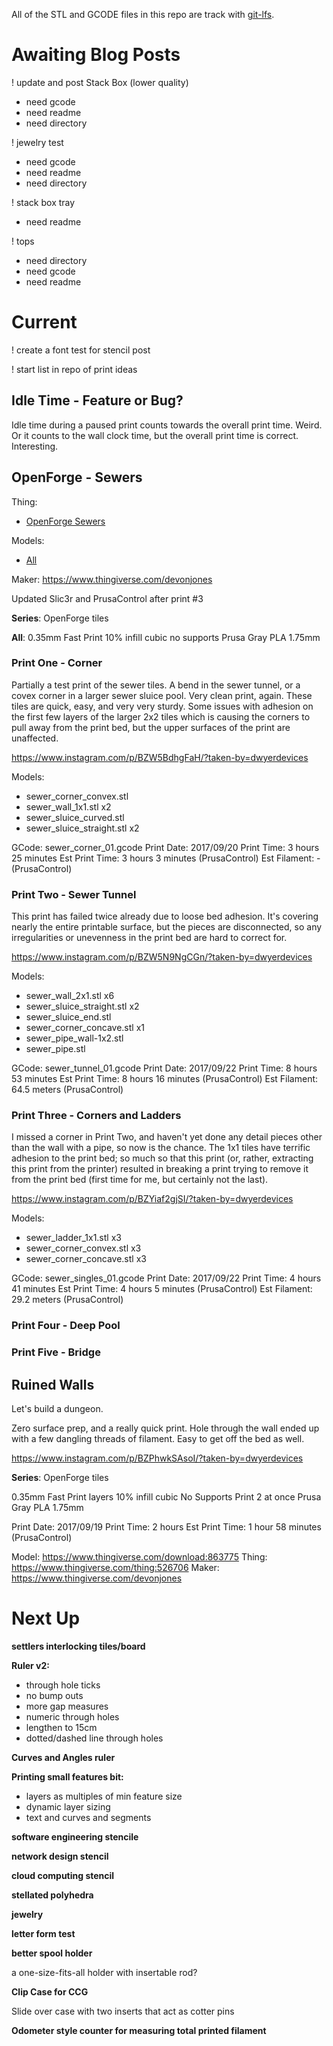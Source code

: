 All of the STL and GCODE files in this repo are track with [git-lfs](https://git-lfs.github.com).

# Awaiting Blog Posts

! update and post Stack Box (lower quality) 
 - need gcode
 - need readme
 - need directory


! jewelry test
 - need gcode
 - need readme
 - need directory
 
! stack box tray
 - need readme
 
! tops
 - need directory
 - need gcode
 - need readme


# Current

! create a font test for stencil post

! start list in repo of print ideas


## Idle Time - Feature or Bug? 

Idle time during a paused print counts towards the overall print time. Weird. Or it counts to the wall clock time, but the
overall print time is correct. Interesting.


## OpenForge - Sewers

Thing: 

 - [OpenForge Sewers](https://www.thingiverse.com/thing:922445)

 
Models: 

 - [All](https://www.thingiverse.com/thing:922445/zip)
 
Maker: https://www.thingiverse.com/devonjones


Updated Slic3r and PrusaControl after print #3

**Series**: OpenForge tiles

**All**:
0.35mm Fast Print
10% infill cubic
no supports
Prusa Gray PLA 1.75mm

### Print One - Corner

Partially a test print of the sewer tiles. A bend in the sewer tunnel, or a covex
corner in a larger sewer sluice pool. Very clean print, again. These tiles are quick,
easy, and very very sturdy. Some issues with adhesion on the first few layers of the
larger 2x2 tiles which is causing the corners to pull away from the print bed, but the
upper surfaces of the print are unaffected.

https://www.instagram.com/p/BZW5BdhgFaH/?taken-by=dwyerdevices

Models: 

 - sewer_corner_convex.stl
 - sewer_wall_1x1.stl x2
 - sewer_sluice_curved.stl
 - sewer_sluice_straight.stl x2

GCode: sewer_corner_01.gcode
Print Date: 2017/09/20
Print Time: 3 hours 25 minutes
Est Print Time: 3 hours 3 minutes (PrusaControl)
Est Filament: - (PrusaControl)

### Print Two - Sewer Tunnel

This print has failed twice already due to loose bed adhesion. It's covering nearly
the entire printable surface, but the pieces are disconnected, so any irregularities
or unevenness in the print bed are hard to correct for.

https://www.instagram.com/p/BZW5N9NgCGn/?taken-by=dwyerdevices

Models:

 - sewer_wall_2x1.stl x6
 - sewer_sluice_straight.stl x2
 - sewer_sluice_end.stl
 - sewer_corner_concave.stl x1
 - sewer_pipe_wall-1x2.stl
 - sewer_pipe.stl

GCode: sewer_tunnel_01.gcode
Print Date: 2017/09/22
Print Time: 8 hours 53 minutes
Est Print Time: 8 hours 16 minutes (PrusaControl)
Est Filament: 64.5 meters (PrusaControl)

### Print Three - Corners and Ladders

I missed a corner in Print Two, and haven't yet done any detail pieces other than the
wall with a pipe, so now is the chance. The 1x1 tiles have terrific adhesion to the
print bed; so much so that this print (or, rather, extracting this print from the
printer) resulted in breaking a print trying to remove it from the print bed (first time
for me, but certainly not the last).

https://www.instagram.com/p/BZYiaf2gjSI/?taken-by=dwyerdevices

Models:

 - sewer_ladder_1x1.stl x3
 - sewer_corner_convex.stl x3
 - sewer_corner_concave.stl x3

GCode: sewer_singles_01.gcode
Print Date: 2017/09/22
Print Time: 4 hours 41 minutes
Est Print Time: 4 hours 5 minutes (PrusaControl)
Est Filament: 29.2 meters (PrusaControl)

### Print Four - Deep Pool


### Print Five - Bridge


## Ruined Walls

Let's build a dungeon.

Zero surface prep, and a really quick print. Hole through the wall ended up with a few dangling
threads of filament. Easy to get off the bed as well.

https://www.instagram.com/p/BZPhwkSAsoI/?taken-by=dwyerdevices

**Series**: OpenForge tiles

0.35mm Fast Print layers
10% infill cubic
No Supports
Print 2 at once
Prusa Gray PLA 1.75mm

Print Date: 2017/09/19
Print Time: 2 hours
Est Print Time: 1 hour 58 minutes (PrusaControl)

Model: https://www.thingiverse.com/download:863775
Thing: https://www.thingiverse.com/thing:526706
Maker: https://www.thingiverse.com/devonjones


# Next Up


**settlers interlocking tiles/board**


**Ruler v2:**
- through hole ticks
- no bump outs
 - more gap measures
- numeric through holes
- lengthen to 15cm
- dotted/dashed line through holes

**Curves and Angles ruler**

**Printing small features bit:**
- layers as multiples of min feature size
- dynamic layer sizing
- text and curves and segments

**software engineering stencile**

**network design stencil**

**cloud computing stencil**

**stellated polyhedra**
 
**jewelry**

**letter form test**

**better spool holder**

 a one-size-fits-all holder with insertable rod?
 
**Clip Case for CCG**

Slide over case with two inserts that act as cotter pins

**Odometer style counter for measuring total printed filament**
